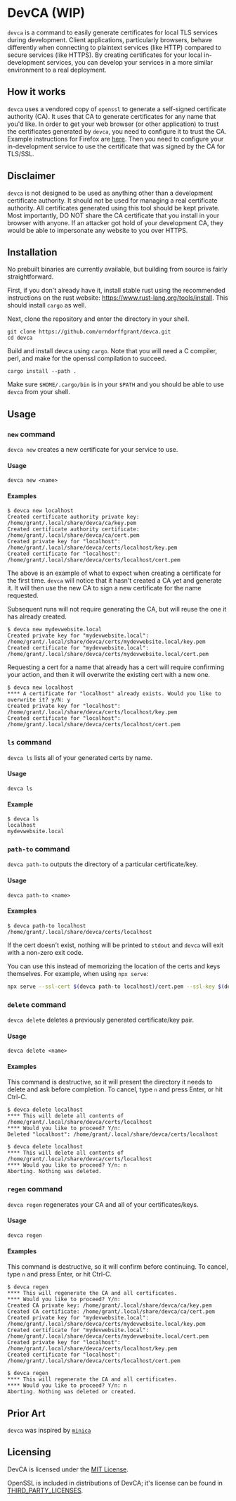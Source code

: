 # DevCA (WIP)

`devca` is a command to easily generate certificates for local TLS services during development. Client applications, particularly browsers, behave differently when connecting to plaintext services (like HTTP) compared to secure services (like HTTPS). By creating certificates for your local in-development services, you can develop your services in a more similar environment to a real deployment.

## How it works

`devca` uses a vendored copy of `openssl` to generate a self-signed certificate authority (CA). It uses that CA to generate certificates for any name that you'd like. In order to get your web browser (or other application) to trust the certificates generated by `devca`, you need to configure it to trust the CA. Example instructions for Firefox are [here](./firefox-ca-install.md). Then you need to configure your in-development service to use the certificate that was signed by the CA for TLS/SSL.

## Disclaimer

`devca` is not designed to be used as anything other than a development certificate authority. It should not be used for managing a real certificate authority. All certificates generated using this tool should be kept private. Most importantly, DO NOT share the CA certificate that you install in your browser with anyone. If an attacker got hold of your development CA, they would be able to impersonate any website to you over HTTPS.

## Installation

No prebuilt binaries are currently available, but building from source is fairly straightforward.

First, if you don't already have it, install stable rust using the recommended instructions on the rust website: https://www.rust-lang.org/tools/install. This should install `cargo` as well.

Next, clone the repository and enter the directory in your shell.

```
git clone https://github.com/orndorffgrant/devca.git
cd devca
```

Build and install devca using `cargo`. Note that you will need a C compiler, perl, and make for the openssl compilation to succeed.

```
cargo install --path .
```

Make sure `$HOME/.cargo/bin` is in your `$PATH` and you should be able to use `devca` from your shell.

## Usage

### `new` command

`devca new` creates a new certificate for your service to use.

#### Usage

```
devca new <name>
```

#### Examples

```
$ devca new localhost
Created certificate authority private key: /home/grant/.local/share/devca/ca/key.pem
Created certificate authority certificate: /home/grant/.local/share/devca/ca/cert.pem
Created private key for "localhost": /home/grant/.local/share/devca/certs/localhost/key.pem
Created certificate for "localhost": /home/grant/.local/share/devca/certs/localhost/cert.pem
```

The above is an example of what to expect when creating a certificate for the first time. `devca` will notice that it hasn't created a CA yet and generate it. It will then use the new CA to sign a new certificate for the name requested.

Subsequent runs will not require generating the CA, but will reuse the one it has already created.

```
$ devca new mydevwebsite.local
Created private key for "mydevwebsite.local": /home/grant/.local/share/devca/certs/mydevwebsite.local/key.pem
Created certificate for "mydevwebsite.local": /home/grant/.local/share/devca/certs/mydevwebsite.local/cert.pem
```

Requesting a cert for a name that already has a cert will require confirming your action, and then it will overwrite the existing cert with a new one.

```
$ devca new localhost
**** A certificate for "localhost" already exists. Would you like to overwrite it? y/N: y
Created private key for "localhost": /home/grant/.local/share/devca/certs/localhost/key.pem
Created certificate for "localhost": /home/grant/.local/share/devca/certs/localhost/cert.pem
```

### `ls` command

`devca ls` lists all of your generated certs by name.

#### Usage

```
devca ls
```

#### Example

```
$ devca ls
localhost
mydevwebsite.local
```

### `path-to` command

`devca path-to` outputs the directory of a particular certificate/key.

#### Usage

```
devca path-to <name>
```

#### Examples

```
$ devca path-to localhost
/home/grant/.local/share/devca/certs/localhost
```

If the cert doesn't exist, nothing will be printed to `stdout` and `devca` will exit with a non-zero exit code.

You can use this instead of memorizing the location of the certs and keys themselves. For example, when using `npx serve`:

```bash
npx serve --ssl-cert $(devca path-to localhost)/cert.pem --ssl-key $(devca path-to localhost)/key.pem ./website
```

### `delete` command

`devca delete` deletes a previously generated certificate/key pair.

#### Usage

```
devca delete <name>
```

#### Examples

This command is destructive, so it will present the directory it needs to delete and ask before completion. To cancel, type `n` and press Enter, or hit Ctrl-C.

```
$ devca delete localhost
**** This will delete all contents of /home/grant/.local/share/devca/certs/localhost
**** Would you like to proceed? Y/n:
Deleted "localhost": /home/grant/.local/share/devca/certs/localhost
```

```
$ devca delete localhost
**** This will delete all contents of /home/grant/.local/share/devca/certs/localhost
**** Would you like to proceed? Y/n: n
Aborting. Nothing was deleted.
```

### `regen` command

`devca regen` regenerates your CA and all of your certificates/keys.

#### Usage

```
devca regen
```

#### Examples

This command is destructive, so it will confirm before continuing. To cancel, type `n` and press Enter, or hit Ctrl-C.

```
$ devca regen
**** This will regenerate the CA and all certificates.
**** Would you like to proceed? Y/n:
Created CA private key: /home/grant/.local/share/devca/ca/key.pem
Created CA certificate: /home/grant/.local/share/devca/ca/cert.pem
Created private key for "mydevwebsite.local": /home/grant/.local/share/devca/certs/mydevwebsite.local/key.pem
Created certificate for "mydevwebsite.local": /home/grant/.local/share/devca/certs/mydevwebsite.local/cert.pem
Created private key for "localhost": /home/grant/.local/share/devca/certs/localhost/key.pem
Created certificate for "localhost": /home/grant/.local/share/devca/certs/localhost/cert.pem
```

```
$ devca regen
**** This will regenerate the CA and all certificates.
**** Would you like to proceed? Y/n: n
Aborting. Nothing was deleted or created.
```

## Prior Art

`devca` was inspired by [`minica`](https://github.com/jsha/minica)

## Licensing

DevCA is licensed under the [MIT License](./LICENSE).

OpenSSL is included in distributions of DevCA; it's license can be found in [THIRD_PARTY_LICENSES](./THIRD_PARTY_LICENSES).
